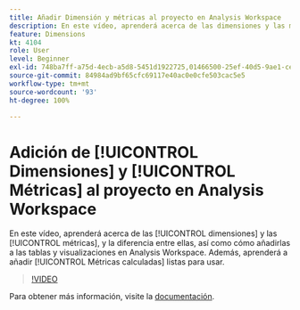 ```yaml
---
title: Añadir Dimensión y métricas al proyecto en Analysis Workspace
description: En este vídeo, aprenderá acerca de las dimensiones y las métricas, y la diferencia entre ellas, así como cómo añadirlas a las tablas y visualizaciones en Analysis Workspace. Aprenda también a añadir métricas calculadas listas para usar.
feature: Dimensions
kt: 4104
role: User
level: Beginner
exl-id: 748ba7ff-a75d-4ecb-a5d8-5451d1922725,01466500-25ef-40d5-9ae1-ce1e0e92b0b5
source-git-commit: 84984ad9bf65cfc69117e40ac0e0cfe503cac5e5
workflow-type: tm+mt
source-wordcount: '93'
ht-degree: 100%

---
```


# Adición de [!UICONTROL Dimensiones] y [!UICONTROL Métricas] al proyecto en Analysis Workspace

En este vídeo, aprenderá acerca de las [!UICONTROL dimensiones] y las [!UICONTROL métricas], y la diferencia entre ellas, así como cómo añadirlas a las tablas y visualizaciones en Analysis Workspace. Además, aprenderá a añadir [!UICONTROL Métricas calculadas] listas para usar.

>[!VIDEO](https://video.tv.adobe.com/v/30606/?quality=12&learn=on)

Para obtener más información, visite la [documentación](https://experienceleague.adobe.com/docs/analytics/analyze/analysis-workspace/components/analysis-workspace-components.html?lang=es).
